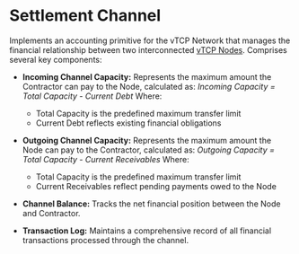 # Settlement Channel
Implements an accounting primitive for the vTCP Network that manages the financial relationship between two interconnected [vTCP Nodes](/architecture/common/entities/vtcp_network_node.md). Comprises several key components:

- **Incoming Channel Capacity:** Represents the maximum amount the Contractor can pay to the Node, calculated as:
  _Incoming Capacity = Total Capacity - Current Debt_
  Where:
  - Total Capacity is the predefined maximum transfer limit
  - Current Debt reflects existing financial obligations

- **Outgoing Channel Capacity:** Represents the maximum amount the Node can pay to the Contractor, calculated as:
  _Outgoing Capacity = Total Capacity - Current Receivables_
  Where:
  - Total Capacity is the predefined maximum transfer limit
  - Current Receivables reflect pending payments owed to the Node

- **Channel Balance:** Tracks the net financial position between the Node and Contractor.
- **Transaction Log:** Maintains a comprehensive record of all financial transactions processed through the channel.